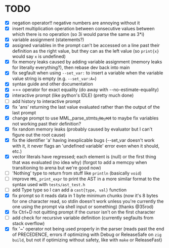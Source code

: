 # TODO
- [x] negation operator!! negative numbers are annoying without it <br />
- [x] insert multiplication operation between consecutive values between which there is no operation (so 3i would parse the same as 3*i) <br />
- [x] variable assignment (statements?) <br />
- [x] assigned variables in the prompt can't be accessed on a line past their definition as the right value, but they can as the left value (so `print{x}` would say `x` is undefined) <br />
- [x] fix memory leaks caused by adding variable assignment (memory leaks for literally everything?), then rebase dev back into main <br />
- [x] fix segfault when using `--set_var:` to insert a variable when the variable value string is empty (e.g. `--set_var:A=`) <br />
- [x] syntax guide and other documentation <br />
- [x] === operator for exact equality (do away with --no-estimate-equality) <br />
- [x] interactive prompt (like python's IDLE) (pretty much done) <br />
- [ ] add history to interactive prompt <br />
- [x] fix 'ans' returning the last value evaluated rather than the output of the last prompt <br />
- [x] change prompt to use MML_parse_stmts~~_to_ret~~ to maybe fix variables not working past their definition? <br />
- [x] fix random memory leaks (probably caused by evaluator but I can't figure out the root cause) <br />
- [x] fix the identifier 'a' having inexplicable bugs (--set_var doesn't work with it, it never flags an 'undefined variable' error even when it should, etc.) <br />
- [x] vector literals have regressed; each element is (null) or the first thing that was evaluated (no idea why) (forgot to add a memcpy when transitioning to arena but we're good now) <br />
- [ ] 'Nothing' type to return from stuff like `println` (basically `void`) <br />
- [ ] improve `MML_print_expr` to print the AST in a more similar format to the syntax used with `tests/ast_test.h` <br />
- [ ] add Type type so I can add a `cast{type, val}` function <br />
- [x] fix prompt so it reads data in 1 byte minimum chunks (now it's 8 bytes for one character read,
      so stdin doesn't work unless you're currently the one using the prompt via shell input or something) (thanks @35rod) <br />
- [x] fix Ctrl+D not quitting prompt if the cursor isn't on the first character <br />
- [ ] add check for recursive variable definition (currently segfaults from stack overflow) <br />
- [x] fix '~' operator not being used properly in the parser (reads past the end of PRECEDENCE, errors if optimizing with Debug or ReleaseSafe on `zig build`, but not if optimizing without safety, like with `make` or ReleaseFast) <br />
